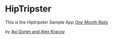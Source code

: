 # HipTripster

This is the Hiptripster Sample App
[*One Month Rails*](http://hiptripster.com)

by [Avi Goren and Alex Kracov](http://hiptripster.com)